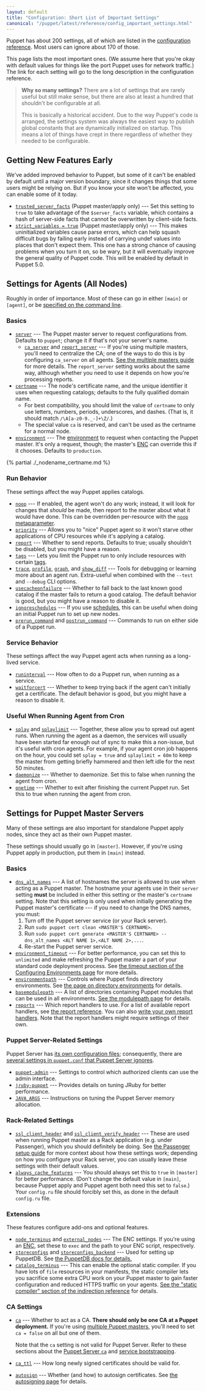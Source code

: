 ```yaml
---
layout: default
title: "Configuration: Short List of Important Settings"
canonical: "/puppet/latest/reference/config_important_settings.html"
---
```


[cli_settings]: ./config_about_settings.html#settings-can-be-set-on-the-command-line
[trusted_and_facts]: ./lang_facts_and_builtin_vars.html
[config_reference]: ./configuration.html
[environments]: ./environments.html
[multi_master]: /guides/scaling_multiple_masters.html
[enc]: /guides/external_nodes.html
[meta_noop]: ./metaparameter.html#noop
[meta_schedule]: ./metaparameter.html#schedule
[lang_tags]: ./lang_tags.html
[modulepath_dir]: ./dirs_modulepath.html
[manifest_dir]: ./dirs_manifest.html
[report_reference]: ./report.html
[write_reports]: /guides/reporting.html#writing-custom-reports
[passenger_headers]: /guides/passenger.html#notes-on-ssl-verification
[puppetdb_install]: /puppetdb/latest/connect_puppet_master.html
[static_compiler]: ./indirection.html#staticcompiler-terminus
[ssl_autosign]: ./ssl_autosign.html
[structured_facts]: ./lang_facts_and_builtin_vars.html#data-types

[trusted_node_data]: ./configuration.html#trustednodedata
[immutable_node_data]: ./configuration.html#immutablenodedata
[strict_variables]: ./configuration.html#strictvariables
[stringify_facts]: ./configuration.html#stringifyfacts
[ordering]: ./configuration.html#ordering
[reports]: ./configuration.html#reports
[parser]: ./configuration.html#parser
[server]: ./configuration.html#server
[ca_server]: ./configuration.html#caserver
[report_server]: ./configuration.html#reportserver
[certname]: ./configuration.html#certname
[node_name_fact]: ./configuration.html#nodenamefact
[node_name_value]: ./configuration.html#nodenamevalue
[environment]: ./configuration.html#environment
[noop]: ./configuration.html#noop
[priority]: ./configuration.html#priority
[report]: ./configuration.html#report
[tags]: ./configuration.html#tags
[trace]: ./configuration.html#trace
[profile]: ./configuration.html#profile
[graph]: ./configuration.html#graph
[show_diff]: ./configuration.html#showdiff
[usecacheonfailure]: ./configuration.html#usecacheonfailure
[ignoreschedules]: ./configuration.html#ignoreschedules
[prerun_command]: ./configuration.html#preruncommand
[postrun_command]: ./configuration.html#postruncommand
[pluginsync]: ./configuration.html#pluginsync
[runinterval]: ./configuration.html#runinterval
[waitforcert]: ./configuration.html#waitforcert
[splay]: ./configuration.html#splay
[splaylimit]: ./configuration.html#splaylimit
[daemonize]: ./configuration.html#daemonize
[onetime]: ./configuration.html#onetime
[dns_alt_names]: ./configuration.html#dnsaltnames
[basemodulepath]: ./configuration.html#basemodulepath
[modulepath]: ./configuration.html#modulepath
[manifest]: ./configuration.html#manifest
[ssl_client_header]: ./configuration.html#sslclientheader
[ssl_client_verify_header]: ./configuration.html#sslclientverifyheader
[node_terminus]: ./configuration.html#nodeterminus
[external_nodes]: ./configuration.html#externalnodes
[storeconfigs]: ./configuration.html#storeconfigs
[storeconfigs_backend]: ./configuration.html#storeconfigsbackend
[catalog_terminus]: ./configuration.html#catalogterminus
[config_version]: ./configuration.html#configversion
[ca]: ./configuration.html#ca
[ca_ttl]: ./configuration.html#cattl
[autosign]: ./configuration.html#autosign
[environmentpath]: ./configuration.html#environmentpath
[environment.conf]: ./config_file_environment.html
[alwayscachefeatures]: ./configuration.html#alwayscachefeatures
[environment_timeout]: ./configuration.html#environmenttimeout
[configuring_timeout]: ./environments_configuring.html#environmenttimeout
[puppetserver_config_files]: /puppetserver/2.2/configuration.html
[settings_diffs]: /puppetserver/2.2/puppet_conf_setting_diffs.html
[puppet_admin]: /puppetserver/2.2/configuration.html#puppetserverconf
[jruby_puppet]: /puppetserver/2.2/tuning_guide.html#puppet-server-and-jruby
[jvm_heap_config]: /puppetserver/2.2/install_from_packages.html#memory-allocation
[puppetserver_ca]: /puppetserver/2.2/puppet_conf_setting_diffs.html#cahttpsdocspuppetlabscomreferenceslatestconfigurationhtmlca
[service_bootstrap]: /puppetserver/2.2/configuration.html#service-bootstrapping
[trusted_server_facts]: ./lang_facts_and_builtin_vars.html#serverfacts-variable


Puppet has about 200 settings, all of which are listed in the [configuration reference][config_reference]. Most users can ignore about 170 of those.

This page lists the most important ones. (We assume here that you're okay with default values for things like the port Puppet uses for network traffic.) The link for each setting will go to the long description in the configuration reference.

> **Why so many settings?** There are a lot of settings that are rarely useful but still make sense, but there are also at least a hundred that shouldn't be configurable at all.
>
> This is basically a historical accident. Due to the way Puppet's code is arranged, the settings system was always the easiest way to publish global constants that are dynamically initialized on startup. This means a lot of things have crept in there regardless of whether they needed to be configurable.

Getting New Features Early
-----

We've added improved behavior to Puppet, but some of it can't be enabled by default until a major version boundary, since it changes things that some users might be relying on. But if you know your site won't be affected, you can enable some of it today.

* [`trusted_server_facts`][trusted_server_facts] (Puppet master/apply only) --- Set this setting to `true` to take advantage of the `$server_facts` variable, which contains a hash of server-side facts that cannot be overwritten by client-side facts.
* [`strict_variables = true`][strict_variables] (Puppet master/apply only) --- This makes uninitialized variables cause parse errors, which can help squash difficult bugs by failing early instead of carrying undef values into places that don't expect them. This one has a strong chance of causing problems when you turn it on, so be wary, but it will eventually improve the general quality of Puppet code. This will be enabled by default in Puppet 5.0.

Settings for Agents (All Nodes)
-----

Roughly in order of importance. Most of these can go in either `[main]` or `[agent]`, or be [specified on the command line][cli_settings].

### Basics

* [`server`][server] --- The Puppet master server to request configurations from. Defaults to `puppet`; change it if that's not your server's name.
    * [`ca_server`][ca_server] and [`report_server`][report_server] --- If you're using multiple masters, you'll need to centralize the CA; one of the ways to do this is by configuring `ca_server` on all agents. [See the multiple masters guide][multi_master] for more details. The `report_server` setting works about the same way, although whether you need to use it depends on how you're processing reports.
* [`certname`][certname] --- The node's certificate name, and the unique identifier it uses when requesting catalogs; defaults to the fully qualified domain name.
    * For best compatibility, you should limit the value of `certname` to only use letters, numbers, periods, underscores, and dashes. (That is, it should match `/\A[a-z0-9._-]+\Z/`.)
    * The special value `ca` is reserved, and can't be used as the certname for a normal node.
* [`environment`][environment] --- The [environment][environments] to request when contacting the Puppet master. It's only a request, though; the master's [ENC][] can override this if it chooses. Defaults to `production`.

{% partial ./_nodename_certname.md %}

### Run Behavior

These settings affect the way Puppet applies catalogs.

* [`noop`][noop] --- If enabled, the agent won't do any work; instead, it will look for changes that _should_ be made, then report to the master about what it would have done. This can be overridden per-resource with the [`noop` metaparameter][meta_noop].
* [`priority`][priority] --- Allows you to "nice" Puppet agent so it won't starve other applications of CPU resources while it's applying a catalog.
* [`report`][report] --- Whether to send reports. Defaults to true; usually shouldn't be disabled, but you might have a reason.
* [`tags`][tags] --- Lets you limit the Puppet run to only include resources with certain [tags][lang_tags].
* [`trace`][trace], [`profile`][profile],  [`graph`][graph], and [`show_diff`][show_diff] --- Tools for debugging or learning more about an agent run. Extra-useful when combined with the `--test` and `--debug` CLI options.
* [`usecacheonfailure`][usecacheonfailure] --- Whether to fall back to the last known good catalog if the master fails to return a good catalog. The default behavior is good, but you might have a reason to disable it.
* [`ignoreschedules`][ignoreschedules] --- If you use [schedules][meta_schedule], this can be useful when doing an initial Puppet run to set up new nodes.
* [`prerun_command`][prerun_command] and [`postrun_command`][postrun_command] --- Commands to run on either side of a Puppet run.

### Service Behavior

These settings affect the way Puppet agent acts when running as a long-lived service.

* [`runinterval`][runinterval] --- How often to do a Puppet run, when running as a service.
* [`waitforcert`][waitforcert] --- Whether to keep trying back if the agent can't initially get a certificate. The default behavior is good, but you might have a reason to disable it.

### Useful When Running Agent from Cron

* [`splay`][splay] and [`splaylimit`][splaylimit] --- Together, these allow you to spread out agent runs. When running the agent as a daemon, the services will usually have been started far enough out of sync to make this a non-issue, but it's useful with cron agents. For example, if your agent cron job happens on the hour, you could set `splay = true` and `splaylimit = 60m` to keep the master from getting briefly hammered and then left idle for the next 50 minutes.
* [`daemonize`][daemonize] --- Whether to daemonize. Set this to false when running the agent from cron.
* [`onetime`][onetime] --- Whether to exit after finishing the current Puppet run. Set this to true when running the agent from cron.

Settings for Puppet Master Servers
-----

Many of these settings are also important for standalone Puppet apply nodes, since they act as their own Puppet master.

These settings should usually go in `[master]`. However, if you're using Puppet apply in production, put them in `[main]` instead.

### Basics

* [`dns_alt_names`][dns_alt_names] --- A list of hostnames the server is allowed to use when acting as a Puppet master. The hostname your agents use in their `server` setting **must** be included in either this setting or the master's `certname` setting. Note that this setting is only used when initially generating the Puppet master's certificate --- if you need to change the DNS names, you must:
    1. Turn off the Puppet server service (or your Rack server).
    2. Run `sudo puppet cert clean <MASTER'S CERTNAME>`.
    3. Run `sudo puppet cert generate <MASTER'S CERTNAME> --dns_alt_names <ALT NAME 1>,<ALT NAME 2>,...`.
    4. Re-start the Puppet server service.
* [`environment_timeout`][environment_timeout] --- For better performance, you can set this to `unlimited` and make refreshing the Puppet master a part of your standard code deployment process. See [the timeout section of the Configuring Environments page][configuring_timeout] for more details.
* [`environmentpath`][environmentpath] --- Controls where Puppet finds directory environments. See [the page on directory environments][environments] for details.
* [`basemodulepath`][basemodulepath] --- A list of directories containing Puppet modules that can be used in all environments. [See the modulepath page][modulepath_dir] for details.
* [`reports`][reports] --- Which report handlers to use. For a list of available report handlers, see [the report reference][report_reference]. You can also [write your own report handlers][write_reports]. Note that the report handlers might require settings of their own.

### Puppet Server-Related Settings

Puppet Server has [its own configuration files][puppetserver_config_files]; consequently, there are [several settings in `puppet.conf` that Puppet Server ignores][settings_diffs].

* [`puppet-admin`][puppet_admin] --- Settings to control which authorized clients can use the admin interface.
* [`jruby-puppet`][jruby_puppet] --- Provides details on tuning JRuby for better performance.
* [`JAVA_ARGS`][jvm_heap_config] --- Instructions on tuning the Puppet Server memory allocation.

### Rack-Related Settings

* [`ssl_client_header`][ssl_client_header] and [`ssl_client_verify_header`][ssl_client_verify_header] --- These are used when running Puppet master as a Rack application (e.g. under Passenger), which you should definitely be doing. See [the Passenger setup guide][passenger_headers] for more context about how these settings work; depending on how you configure your Rack server, you can usually leave these settings with their default values.
* [`always_cache_features`][alwayscachefeatures] --- You should always set this to `true` in `[master]` for better performance. (Don't change the default value in `[main]`, because Puppet apply and Puppet agent both need this set to `false`.) Your `config.ru` file should forcibly set this, as done in the default `config.ru` file.

### Extensions

These features configure add-ons and optional features.

* [`node_terminus`][node_terminus] and [`external_nodes`][external_nodes] --- The ENC settings. If you're using an [ENC][], set these to `exec` and the path to your ENC script, respectively.
* [`storeconfigs`][storeconfigs] and [`storeconfigs_backend`][storeconfigs_backend] --- Used for setting up PuppetDB. See [the PuppetDB docs for details.][puppetdb_install]
* [`catalog_terminus`][catalog_terminus] --- This can enable the optional static compiler. If you have lots of `file` resources in your manifests, the static compiler lets you sacrifice some extra CPU work on your Puppet master to gain faster configuration and reduced HTTPS traffic on your agents. [See the "static compiler" section of the indirection reference][static_compiler] for details.

### CA Settings

* [`ca`][ca] --- Whether to act as a CA. **There should only be one CA at a Puppet deployment.** If you're using [multiple Puppet masters][multi_master], you'll need to set `ca = false` on all but one of them.

   Note that the `ca` setting is not valid for Puppet Server. Refer to these sections about the [Puppet Server `ca`][puppetserver_ca] and [service bootstrapping][service_bootstrap].

* [`ca_ttl`][ca_ttl] --- How long newly signed certificates should be valid for.
* [`autosign`][autosign] --- Whether (and how) to autosign certificates. See [the autosigning page][ssl_autosign] for details.

